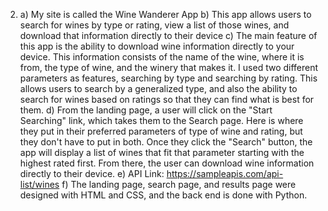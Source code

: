 

2. a) My site is called the Wine Wanderer App
   b) This app allows users to search for wines by type or rating, view a list of those wines, and download that information directly to their device
   c) The main feature of this app is the ability to download wine information directly to your device. This information consists of the name of the wine, where it is from, the type of wine, and the winery that makes it. I used two different parameters as features, searching by type and searching by rating. This allows users to search by a generalized type, and also the ability to search for wines based on ratings so that they can find what is best for them.
   d) From the landing page, a user will click on the "Start Searching" link, which takes them to the Search page. Here is where they put in their preferred parameters of type of wine and rating, but they don't have to put in both. Once they click the "Search" button, the app will display a list of wines that fit that parameter starting with the highest rated first. From there, the user can download wine information directly to their device.
   e) API Link: https://sampleapis.com/api-list/wines 
   f) The landing page, search page, and results page were designed with HTML and CSS, and the back end is done with Python.